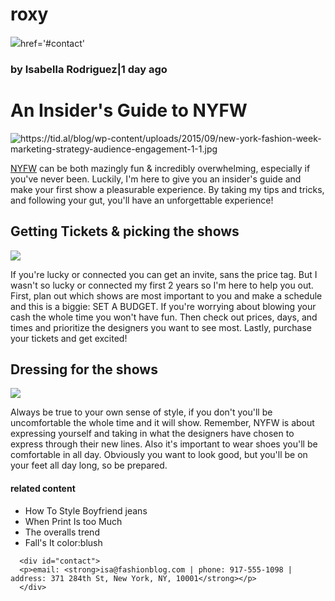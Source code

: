 # roxy
<!DOCTYPE html>
<html>
  <head>
    <title>Every with ISA</title>
  </head>
  <body>
    <a><img src="https://s3.amazonaws.com/codecademy-content/courses/learn-html/elements-and-structure/profile.jpg">href='#contact'</a>
    <h3>by Isabella Rodriguez|1 day ago</h3>
    <h1>An Insider's Guide to NYFW</h1>
    <img src="tps://s3.amazonaws.com/codecademy-content/courses/learn-html/elements-and-structure/image-one.jpeg" alt="https://tid.al/blog/wp-content/uploads/2015/09/new-york-fashion-week-marketing-strategy-audience-engagement-1-1.jpg">
    <p> <a href=https://en.wikipedia.org/wiki/New_York_Fashion_Week"target="_blank">NYFW</a> can be both mazingly fun & incredibly overwhelming, especially if you've never been. Luckily, I'm here to give you an insider's guide and make your first show a pleasurable experience. By taking my tips and tricks, and following your gut, you'll have an unforgettable experience!</p>
    <h2>Getting Tickets & picking the shows</h2>
    <img src="https://s3.amazonaws.com/codecademy-content/courses/learn-html/elements-and-structure/image-two.jpeg"/>
    <p>If you're lucky or connected you can get an invite, sans the price tag. But I wasn't so lucky or connected my first 2 years so I'm here to help you out. First, plan out which shows are most important to you and make a schedule and this is a biggie: SET A BUDGET. If you're worrying about blowing your cash the whole time you won't have fun. Then check out prices, days, and times and prioritize the designers you want to see most. Lastly, purchase your tickets and get excited!</p>
    <h2>Dressing for the shows</h2>
    <img src="https://s3.amazonaws.com/codecademy-content/courses/learn-html/elements-and-structure/image-three.jpeg"/>
    <p>Always be true to your own sense of style, if you don't you'll be uncomfortable the whole time and it will show. Remember, NYFW is about expressing yourself and taking in what the designers have chosen to express through their new lines. Also it's important to wear shoes you'll be comfortable in all day. Obviously you want to look good, but you'll be on your feet all day long, so be prepared.</p>
    <h4>related content</h4>
      <ul>
        <li>How To Style Boyfriend jeans</li>
        <li>When Print Is too Much</li>
        <li>The overalls trend</li>
        <li>Fall's It color:blush</li>
      </ul>
      
      <div id="contact">
      <p>email: <strong>isa@fashionblog.com | phone: 917-555-1098 | address: 371 284th St, New York, NY, 10001</strong></p>
      </div>
      

